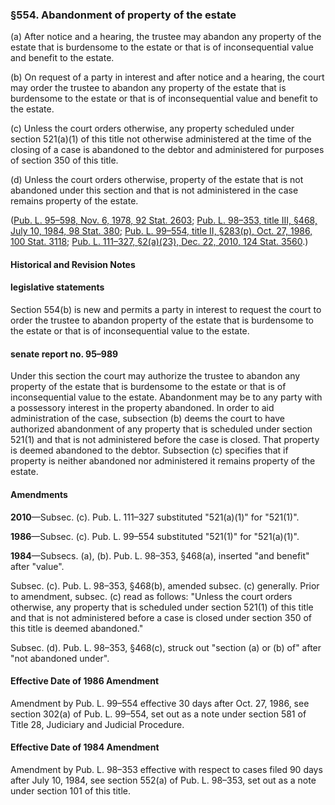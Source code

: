 ### §554. Abandonment of property of the estate ###

[]()

(a) After notice and a hearing, the trustee may abandon any property of the estate that is burdensome to the estate or that is of inconsequential value and benefit to the estate.

[]()

(b) On request of a party in interest and after notice and a hearing, the court may order the trustee to abandon any property of the estate that is burdensome to the estate or that is of inconsequential value and benefit to the estate.

[]()

(c) Unless the court orders otherwise, any property scheduled under section 521(a)(1) of this title not otherwise administered at the time of the closing of a case is abandoned to the debtor and administered for purposes of section 350 of this title.

[]()

(d) Unless the court orders otherwise, property of the estate that is not abandoned under this section and that is not administered in the case remains property of the estate.

([Pub. L. 95–598, Nov. 6, 1978, 92 Stat. 2603](/statviewer.htm?volume=92&page=2603); [Pub. L. 98–353, title III, §468, July 10, 1984, 98 Stat. 380](/statviewer.htm?volume=98&page=380); [Pub. L. 99–554, title II, §283(p), Oct. 27, 1986, 100 Stat. 3118](/statviewer.htm?volume=100&page=3118); [Pub. L. 111–327, §2(a)(23), Dec. 22, 2010, 124 Stat. 3560](/statviewer.htm?volume=124&page=3560).)

#### Historical and Revision Notes ####

#### legislative statements ####

Section 554(b) is new and permits a party in interest to request the court to order the trustee to abandon property of the estate that is burdensome to the estate or that is of inconsequential value to the estate.

#### senate report no. 95–989 ####

Under this section the court may authorize the trustee to abandon any property of the estate that is burdensome to the estate or that is of inconsequential value to the estate. Abandonment may be to any party with a possessory interest in the property abandoned. In order to aid administration of the case, subsection (b) deems the court to have authorized abandonment of any property that is scheduled under section 521(1) and that is not administered before the case is closed. That property is deemed abandoned to the debtor. Subsection (c) specifies that if property is neither abandoned nor administered it remains property of the estate.

#### Amendments ####

**2010**—Subsec. (c). Pub. L. 111–327 substituted "521(a)(1)" for "521(1)".

**1986**—Subsec. (c). Pub. L. 99–554 substituted "521(1)" for "521(a)(1)".

**1984**—Subsecs. (a), (b). Pub. L. 98–353, §468(a), inserted "and benefit" after "value".

Subsec. (c). Pub. L. 98–353, §468(b), amended subsec. (c) generally. Prior to amendment, subsec. (c) read as follows: "Unless the court orders otherwise, any property that is scheduled under section 521(1) of this title and that is not administered before a case is closed under section 350 of this title is deemed abandoned."

Subsec. (d). Pub. L. 98–353, §468(c), struck out "section (a) or (b) of" after "not abandoned under".

#### Effective Date of 1986 Amendment ####

Amendment by Pub. L. 99–554 effective 30 days after Oct. 27, 1986, see section 302(a) of Pub. L. 99–554, set out as a note under section 581 of Title 28, Judiciary and Judicial Procedure.

#### Effective Date of 1984 Amendment ####

Amendment by Pub. L. 98–353 effective with respect to cases filed 90 days after July 10, 1984, see section 552(a) of Pub. L. 98–353, set out as a note under section 101 of this title.